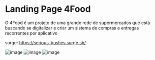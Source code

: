 # Landing Page 4Food

O 4Food é um projeto de uma grande rede de supermercados que está buscando se digitalizar e criar um sistema de compras e entregas recorrentes por aplicativo

surge: https://serious-bushes.surge.sh/

![image](https://user-images.githubusercontent.com/41549713/163897857-ff3588f5-7835-44f6-9b7d-3641e89be705.png)
![image](https://user-images.githubusercontent.com/41549713/163897855-f2e6692e-6dcd-460a-a2c7-c32593757f33.png)
![image](https://user-images.githubusercontent.com/41549713/163897844-998c6189-520b-4373-bd2b-ae811ff513a9.png)


